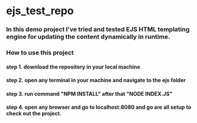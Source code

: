 # ejs_test_repo

### In this demo project I've tried and tested EJS HTML templating engine for updating the content dynamically in runtime.

### How to use this project

#### step 1. download the repository in your local machine
#### step 2. open any terminal in your machine and navigate to the ejs folder
#### step 3. run command "NPM INSTALL" after that "NODE INDEX.JS"
#### step 4. open any browser and go to localhost:8080 and go are all setup to check out the project.
